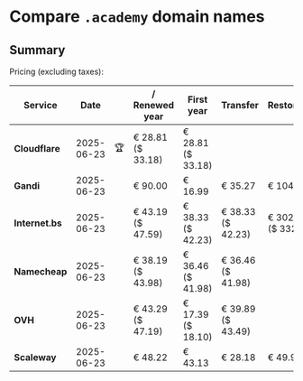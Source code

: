 # Compare `.academy` domain names

## Summary

Pricing (excluding taxes):

| Service | Date |  | / Renewed year | First year | Transfer | Restoration |
|--|--|--|--|--|--|--|
| **Cloudflare** | 2025-06-23 | 🏆 | € 28.81<br>($ 33.18) | € 28.81<br>($ 33.18) |  |  |
| **Gandi** | 2025-06-23 |  | € 90.00 | € 16.99 | € 35.27 | € 104.26 |
| **Internet.bs** | 2025-06-23 |  | € 43.19<br>($ 47.59) | € 38.33<br>($ 42.23) | € 38.33<br>($ 42.23) | € 302.05<br>($ 332.79) |
| **Namecheap** | 2025-06-23 |  | € 38.19<br>($ 43.98) | € 36.46<br>($ 41.98) | € 36.46<br>($ 41.98) |  |
| **OVH** | 2025-06-23 |  | € 43.29<br>($ 47.19) | € 17.39<br>($ 18.10) | € 39.89<br>($ 43.49) |  |
| **Scaleway** | 2025-06-23 |  | € 48.22 | € 43.13 | € 28.18 | € 49.99 |
